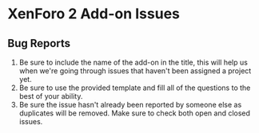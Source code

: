 # XenForo 2 Add-on Issues

## Bug Reports

1. Be sure to include the name of the add-on in the title, this will help us when we're going through issues that haven't been assigned a project yet.
2. Be sure to use the provided template and fill all of the questions to the best of your ability.
2. Be sure the issue hasn't already been reported by someone else as duplicates will be removed. Make sure to check both open and closed issues.
